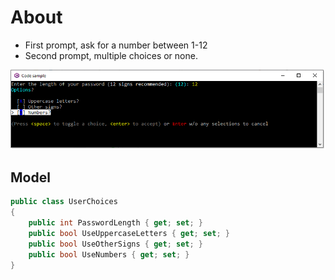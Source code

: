 ﻿# About

- First prompt, ask for a number between 1-12
- Second prompt, multiple choices or none.

![Screen Shot](assets/screenShot.png)

## Model

```csharp
public class UserChoices
{
    public int PasswordLength { get; set; }
    public bool UseUppercaseLetters { get; set; }
    public bool UseOtherSigns { get; set; }
    public bool UseNumbers { get; set; }
}
```